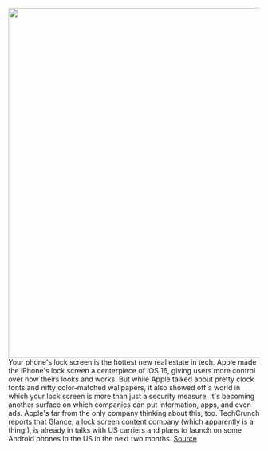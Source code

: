 <img src='https://cdn.vox-cdn.com/thumbor/utvw1Y4ZQcYLozH6WLMKy4E7_C0=/0x0:2546x1129/1200x800/filters:focal(1070x362:1476x768)/cdn.vox-cdn.com/uploads/chorus_image/image/71048978/Screen_Shot_2022_07_05_at_5.29.33_PM.0.png' width='700px' /><br/>
Your phone's lock screen is the hottest new real estate in tech. Apple made the iPhone's lock screen a centerpiece of iOS 16, giving users more control over how theirs looks and works. But while Apple talked about pretty clock fonts and nifty color-matched wallpapers, it also showed off a world in which your lock screen is more than just a security measure; it's becoming another surface on which companies can put information, apps, and even ads. Apple's far from the only company thinking about this, too. TechCrunch reports that Glance, a lock screen content company (which apparently is a thing!), is already in talks with US carriers and plans to launch on some Android phones in the US in the next two months.
<a href='https://www.theverge.com/2022/7/5/23195827/lockscreen-content-apple-ios-16-glance'> Source <a/>